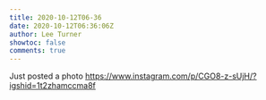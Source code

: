 ```yaml
---
title: 2020-10-12T06-36
date: 2020-10-12T06:36:06Z
author: Lee Turner
showtoc: false
comments: true
---
```


Just posted a photo https://www.instagram.com/p/CGO8-z-sUjH/?igshid=1t2zhamccma8f

